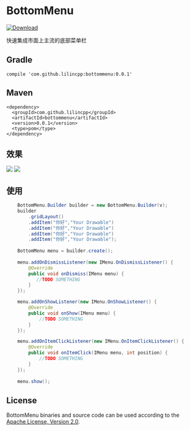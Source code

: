 # BottomMenu
[ ![Download](https://api.bintray.com/packages/lilincpp/android/BottomMenu/images/download.svg) ](https://bintray.com/lilincpp/android/BottomMenu/_latestVersion)

快速集成市面上主流的底部菜单栏

Gradle
------

```
compile 'com.github.lilincpp:bottommenu:0.0.1'
```

Maven
--------

```
<dependency>
  <groupId>com.github.lilincpp</groupId>
  <artifactId>bottommenu</artifactId>
  <version>0.0.1</version>
  <type>pom</type>
</dependency>
```

效果
----

![](https://github.com/lilincpp/BottomMenu/blob/master/picture/effect1.png)
![](https://github.com/lilincpp/BottomMenu/blob/master/picture/effect3.png)

使用
--------

```java
	BottomMenu.Builder builder = new BottomMenu.Builder(v);
	builder
		.gridLayout()
		.addItem("你好","Your Drawable")
		.addItem("你好","Your Drawable")
		.addItem("你好","Your Drawable")
		.addItem("你好","Your Drawable");
                
	BottomMenu menu = builder.create();
	
	menu.addOnDismissListener(new IMenu.OnDismissListener() {
		@Override
		public void onDismiss(IMenu menu) {
		   //TODO SOMETHING
		}
	});

	menu.addOnShowListener(new IMenu.OnShowListener() {
		@Override
		public void onShow(IMenu menu) {
			//TODO SOMETHING
		}
	});

	menu.addOnItemClickListener(new IMenu.OnItemClickListener() {
		@Override
		public void onItemClick(IMenu menu, int position) {
			//TODO SOMETHING
		}
	});
	
	menu.show();
```

License
-------

BottomMenu binaries and source code can be used according to the [Apache License, Version 2.0](https://github.com/lilincpp/BottomMenu/blob/master/LICENSE).
